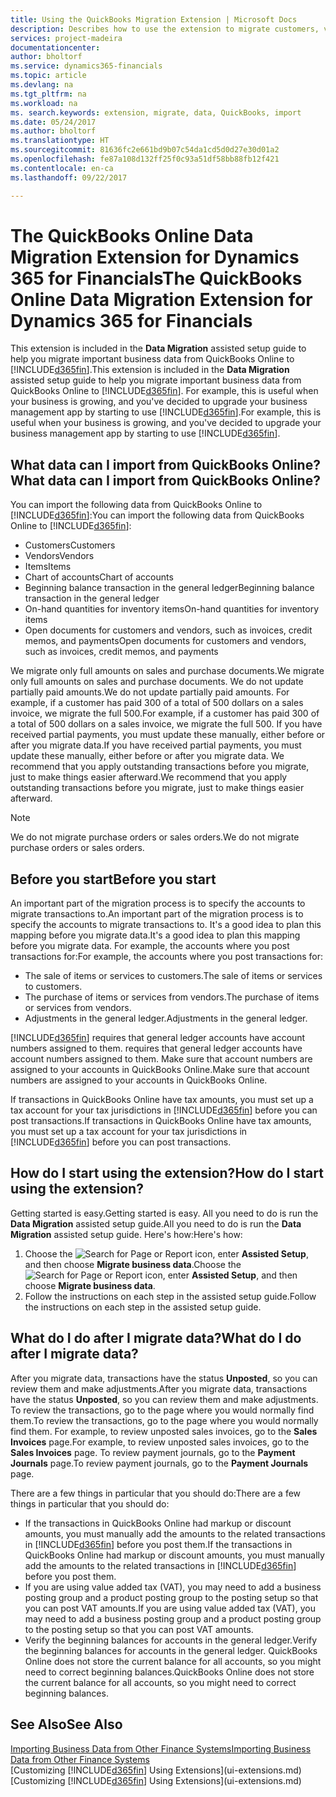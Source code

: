 ```yaml
---
title: Using the QuickBooks Migration Extension | Microsoft Docs
description: Describes how to use the extension to migrate customers, vendors, items, and accounts from QuickBooks Online to Financials.
services: project-madeira
documentationcenter: 
author: bholtorf
ms.service: dynamics365-financials
ms.topic: article
ms.devlang: na
ms.tgt_pltfrm: na
ms.workload: na
ms. search.keywords: extension, migrate, data, QuickBooks, import
ms.date: 05/24/2017
ms.author: bholtorf
ms.translationtype: HT
ms.sourcegitcommit: 81636fc2e661bd9b07c54da1cd5d0d27e30d01a2
ms.openlocfilehash: fe87a108d132ff25f0c93a51df58bb88fb12f421
ms.contentlocale: en-ca
ms.lasthandoff: 09/22/2017

---
```


# <a name="the-quickbooks-online-data-migration-extension-for-dynamics-365-for-financials"></a><span data-ttu-id="37baa-103">The QuickBooks Online Data Migration Extension for Dynamics 365 for Financials</span><span class="sxs-lookup"><span data-stu-id="37baa-103">The QuickBooks Online Data Migration Extension for Dynamics 365 for Financials</span></span>
<span data-ttu-id="37baa-104">This extension is included in the **Data Migration** assisted setup guide to help you migrate important business data from QuickBooks Online to [!INCLUDE[d365fin](includes/d365fin_md.md)].</span><span class="sxs-lookup"><span data-stu-id="37baa-104">This extension is included in the **Data Migration** assisted setup guide to help you migrate important business data from QuickBooks Online to [!INCLUDE[d365fin](includes/d365fin_md.md)].</span></span> <span data-ttu-id="37baa-105">For example, this is useful when your business is growing, and you've decided to upgrade your business management app by starting to use [!INCLUDE[d365fin](includes/d365fin_md.md)].</span><span class="sxs-lookup"><span data-stu-id="37baa-105">For example, this is useful when your business is growing, and you've decided to upgrade your business management app by starting to use [!INCLUDE[d365fin](includes/d365fin_md.md)].</span></span>

## <a name="what-data-can-i-import-from-quickbooks-online"></a><span data-ttu-id="37baa-106">What data can I import from QuickBooks Online?</span><span class="sxs-lookup"><span data-stu-id="37baa-106">What data can I import from QuickBooks Online?</span></span>
<span data-ttu-id="37baa-107">You can import the following data from QuickBooks Online to [!INCLUDE[d365fin](includes/d365fin_md.md)]:</span><span class="sxs-lookup"><span data-stu-id="37baa-107">You can import the following data from QuickBooks Online to [!INCLUDE[d365fin](includes/d365fin_md.md)]:</span></span>  

* <span data-ttu-id="37baa-108">Customers</span><span class="sxs-lookup"><span data-stu-id="37baa-108">Customers</span></span>
* <span data-ttu-id="37baa-109">Vendors</span><span class="sxs-lookup"><span data-stu-id="37baa-109">Vendors</span></span>
* <span data-ttu-id="37baa-110">Items</span><span class="sxs-lookup"><span data-stu-id="37baa-110">Items</span></span>
* <span data-ttu-id="37baa-111">Chart of accounts</span><span class="sxs-lookup"><span data-stu-id="37baa-111">Chart of accounts</span></span> 
* <span data-ttu-id="37baa-112">Beginning balance transaction in the general ledger</span><span class="sxs-lookup"><span data-stu-id="37baa-112">Beginning balance transaction in the general ledger</span></span>
* <span data-ttu-id="37baa-113">On-hand quantities for inventory items</span><span class="sxs-lookup"><span data-stu-id="37baa-113">On-hand quantities for inventory items</span></span>
* <span data-ttu-id="37baa-114">Open documents for customers and vendors, such as invoices, credit memos, and payments</span><span class="sxs-lookup"><span data-stu-id="37baa-114">Open documents for customers and vendors, such as invoices, credit memos, and payments</span></span>

<span data-ttu-id="37baa-115">We migrate only full amounts on sales and purchase documents.</span><span class="sxs-lookup"><span data-stu-id="37baa-115">We migrate only full amounts on sales and purchase documents.</span></span> <span data-ttu-id="37baa-116">We do not update partially paid amounts.</span><span class="sxs-lookup"><span data-stu-id="37baa-116">We do not update partially paid amounts.</span></span> <span data-ttu-id="37baa-117">For example, if a customer has paid 300 of a total of 500 dollars on a sales invoice, we migrate the full 500.</span><span class="sxs-lookup"><span data-stu-id="37baa-117">For example, if a customer has paid 300 of a total of 500 dollars on a sales invoice, we migrate the full 500.</span></span> <span data-ttu-id="37baa-118">If you have received partial payments, you must update these manually, either before or after you migrate data.</span><span class="sxs-lookup"><span data-stu-id="37baa-118">If you have received partial payments, you must update these manually, either before or after you migrate data.</span></span> <span data-ttu-id="37baa-119">We recommend that you apply outstanding transactions before you migrate, just to make things easier afterward.</span><span class="sxs-lookup"><span data-stu-id="37baa-119">We recommend that you apply outstanding transactions before you migrate, just to make things easier afterward.</span></span>

> [!NOTE]  
>   <span data-ttu-id="37baa-120">We do not migrate purchase orders or sales orders.</span><span class="sxs-lookup"><span data-stu-id="37baa-120">We do not migrate purchase orders or sales orders.</span></span>

## <a name="before-you-start"></a><span data-ttu-id="37baa-121">Before you start</span><span class="sxs-lookup"><span data-stu-id="37baa-121">Before you start</span></span>
<span data-ttu-id="37baa-122">An important part of the migration process is to specify the accounts to migrate transactions to.</span><span class="sxs-lookup"><span data-stu-id="37baa-122">An important part of the migration process is to specify the accounts to migrate transactions to.</span></span> <span data-ttu-id="37baa-123">It's a good idea to plan this mapping before you migrate data.</span><span class="sxs-lookup"><span data-stu-id="37baa-123">It's a good idea to plan this mapping before you migrate data.</span></span> <span data-ttu-id="37baa-124">For example, the accounts where you post transactions for:</span><span class="sxs-lookup"><span data-stu-id="37baa-124">For example, the accounts where you post transactions for:</span></span>  
  
* <span data-ttu-id="37baa-125">The sale of items or services to customers.</span><span class="sxs-lookup"><span data-stu-id="37baa-125">The sale of items or services to customers.</span></span>
* <span data-ttu-id="37baa-126">The purchase of items or services from vendors.</span><span class="sxs-lookup"><span data-stu-id="37baa-126">The purchase of items or services from vendors.</span></span>  
* <span data-ttu-id="37baa-127">Adjustments in the general ledger.</span><span class="sxs-lookup"><span data-stu-id="37baa-127">Adjustments in the general ledger.</span></span>  

[!INCLUDE[d365fin](includes/d365fin_md.md)]<span data-ttu-id="37baa-128"> requires that general ledger accounts have account numbers assigned to them.</span><span class="sxs-lookup"><span data-stu-id="37baa-128"> requires that general ledger accounts have account numbers assigned to them.</span></span> <span data-ttu-id="37baa-129">Make sure that account numbers are assigned to your accounts in QuickBooks Online.</span><span class="sxs-lookup"><span data-stu-id="37baa-129">Make sure that account numbers are assigned to your accounts in QuickBooks Online.</span></span>

<span data-ttu-id="37baa-130">If transactions in QuickBooks Online have tax amounts, you must set up a tax account for your tax jurisdictions in [!INCLUDE[d365fin](includes/d365fin_md.md)] before you can post transactions.</span><span class="sxs-lookup"><span data-stu-id="37baa-130">If transactions in QuickBooks Online have tax amounts, you must set up a tax account for your tax jurisdictions in [!INCLUDE[d365fin](includes/d365fin_md.md)] before you can post transactions.</span></span>

## <a name="how-do-i-start-using-the-extension"></a><span data-ttu-id="37baa-131">How do I start using the extension?</span><span class="sxs-lookup"><span data-stu-id="37baa-131">How do I start using the extension?</span></span>
<span data-ttu-id="37baa-132">Getting started is easy.</span><span class="sxs-lookup"><span data-stu-id="37baa-132">Getting started is easy.</span></span> <span data-ttu-id="37baa-133">All you need to do is run the **Data Migration** assisted setup guide.</span><span class="sxs-lookup"><span data-stu-id="37baa-133">All you need to do is run the **Data Migration** assisted setup guide.</span></span> <span data-ttu-id="37baa-134">Here's how:</span><span class="sxs-lookup"><span data-stu-id="37baa-134">Here's how:</span></span>

1. <span data-ttu-id="37baa-135">Choose the ![Search for Page or Report](media/ui-search/search_small.png "Search for Page or Report icon") icon, enter **Assisted Setup**, and then choose **Migrate business data**.</span><span class="sxs-lookup"><span data-stu-id="37baa-135">Choose the ![Search for Page or Report](media/ui-search/search_small.png "Search for Page or Report icon") icon, enter **Assisted Setup**, and then choose **Migrate business data**.</span></span>
2. <span data-ttu-id="37baa-136">Follow the instructions on each step in the assisted setup guide.</span><span class="sxs-lookup"><span data-stu-id="37baa-136">Follow the instructions on each step in the assisted setup guide.</span></span>

## <a name="what-do-i-do-after-i-migrate-data"></a><span data-ttu-id="37baa-137">What do I do after I migrate data?</span><span class="sxs-lookup"><span data-stu-id="37baa-137">What do I do after I migrate data?</span></span>
<span data-ttu-id="37baa-138">After you migrate data, transactions have the status **Unposted**, so you can review them and make adjustments.</span><span class="sxs-lookup"><span data-stu-id="37baa-138">After you migrate data, transactions have the status **Unposted**, so you can review them and make adjustments.</span></span> <span data-ttu-id="37baa-139">To review the transactions, go to the page where you would normally find them.</span><span class="sxs-lookup"><span data-stu-id="37baa-139">To review the transactions, go to the page where you would normally find them.</span></span> <span data-ttu-id="37baa-140">For example, to review unposted sales invoices, go to the **Sales Invoices** page.</span><span class="sxs-lookup"><span data-stu-id="37baa-140">For example, to review unposted sales invoices, go to the **Sales Invoices** page.</span></span> <span data-ttu-id="37baa-141">To review payment journals, go to the **Payment Journals** page.</span><span class="sxs-lookup"><span data-stu-id="37baa-141">To review payment journals, go to the **Payment Journals** page.</span></span>   

<span data-ttu-id="37baa-142">There are a few things in particular that you should do:</span><span class="sxs-lookup"><span data-stu-id="37baa-142">There are a few things in particular that you should do:</span></span>

* <span data-ttu-id="37baa-143">If the transactions in QuickBooks Online had markup or discount amounts, you must manually add the amounts to the related transactions in [!INCLUDE[d365fin](includes/d365fin_md.md)] before you post them.</span><span class="sxs-lookup"><span data-stu-id="37baa-143">If the transactions in QuickBooks Online had markup or discount amounts, you must manually add the amounts to the related transactions in [!INCLUDE[d365fin](includes/d365fin_md.md)] before you post them.</span></span>
* <span data-ttu-id="37baa-144">If you are using value added tax (VAT), you may need to add a business posting group and a product posting group to the posting setup so that you can post VAT amounts.</span><span class="sxs-lookup"><span data-stu-id="37baa-144">If you are using value added tax (VAT), you may need to add a business posting group and a product posting group to the posting setup so that you can post VAT amounts.</span></span>
* <span data-ttu-id="37baa-145">Verify the beginning balances for accounts in the general ledger.</span><span class="sxs-lookup"><span data-stu-id="37baa-145">Verify the beginning balances for accounts in the general ledger.</span></span> <span data-ttu-id="37baa-146">QuickBooks Online does not store the current balance for all accounts, so you might need to correct beginning balances.</span><span class="sxs-lookup"><span data-stu-id="37baa-146">QuickBooks Online does not store the current balance for all accounts, so you might need to correct beginning balances.</span></span>

## <a name="see-also"></a><span data-ttu-id="37baa-147">See Also</span><span class="sxs-lookup"><span data-stu-id="37baa-147">See Also</span></span>
[<span data-ttu-id="37baa-148">Importing Business Data from Other Finance Systems</span><span class="sxs-lookup"><span data-stu-id="37baa-148">Importing Business Data from Other Finance Systems</span></span>](upload-data.md)  
<span data-ttu-id="37baa-149">[Customizing [!INCLUDE[d365fin](includes/d365fin_md.md)] Using Extensions](ui-extensions.md)</span><span class="sxs-lookup"><span data-stu-id="37baa-149">[Customizing [!INCLUDE[d365fin](includes/d365fin_md.md)] Using Extensions](ui-extensions.md)</span></span>  

